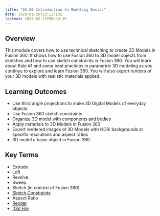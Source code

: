 ```yaml
---
title: "02.00 Introduction to Modeling Basics"
date: 2020-01-26T23:11:13Z
lastmod: 2024-02-21T09:49:19
---
```


## Overview

This module covers how to use technical sketching to create 3D Models in Fusion 360. It shows how to use Fusion 360 to 3D model objects from sketches and how to use sketch constraints in Fusion 360. You will learn about Rule #1 and some best practices in parametric 3D modeling as you continue to explore and learn Fusion 360. You will also export renders of your 3D models with realistic materials applied.

## Learning Outcomes

- Use third angle projections to make 3D Digital Models of everyday objects
- Use Fusion 360 sketch constraints
- Organize 3D model with components and bodies
- Apply materials to 3D Models in Fusion 360
- Export rendered images of 3D Models with HDRI backgrounds at specific resolutions and aspect ratios
- 3D model a basic object in Fusion 360

## Key Terms

- Extrude
- Loft
- Revolve
- Sweep
- Sketch (in context of Fusion 360)
- [Sketch Constraints](../../../../3d-modeling/fusion-360/sketch-constraints-fusion-360.md)
- Aspect Ratio
- [Render](../../../../3d-modeling/fusion-360/basic-rendering-fusion-360.md)
- [.f3d File](../../../../3d-modeling/fusion-360/export-f3d-file-fusion-360.md)

